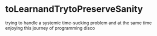 # toLearnandTrytoPreserveSanity
trying to handle a systemic time-sucking problem and at the same time enjoying this journey of programming disco
